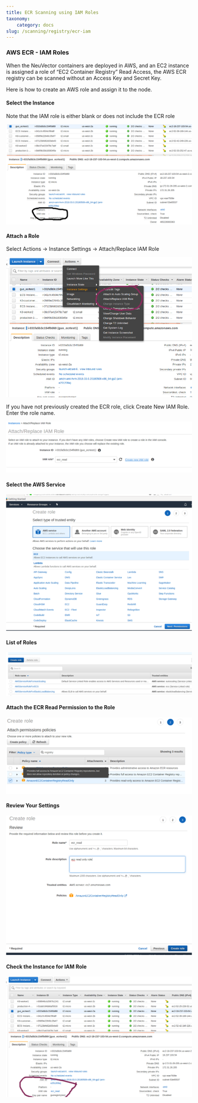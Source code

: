 ```yaml
---
title: ECR Scanning using IAM Roles
taxonomy:
    category: docs
slug: /scanning/registry/ecr-iam
---
```


### AWS ECR - IAM Roles

When the NeuVector containers are deployed in AWS, and an EC2 instance is assigned a role of “EC2 Container Registry” Read Access, the AWS ECR registry can be scanned without an Access Key and Secret Key.

Here is how to create an AWS role and assign it to the node.

#### Select the Instance

Note that the IAM role is either blank or does not include the ECR role

![awsrole](ecr1.png)

#### Attach a Role

Select Actions -> Instance Settings -> Attach/Replace IAM Role

![awsrole](ecr2.png)

If you have not previously created the ECR role, click Create New IAM Role. Enter the role name.

![attachrole](ecr3.png)

#### Select the AWS Service

![select](ecr4.png)

#### List of Roles

![awsroles](ecr5.png)

#### Attach the ECR Read Permission to the Role

![permissions](ecr6.png)

#### Review Your Settings

![review](ecr7.png)

#### Check the Instance for IAM Role

![instance](ecr9.png)
